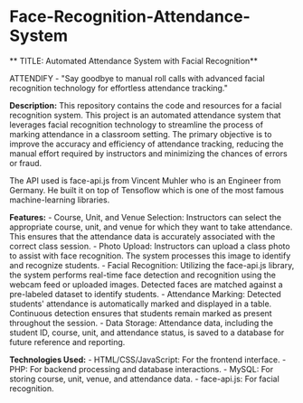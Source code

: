 ﻿# Face-Recognition-Attendance-System

** TITLE: Automated Attendance System with Facial Recognition**

ATTENDIFY - "Say goodbye to manual roll calls with advanced facial recognition technology for effortless attendance tracking."

**Description:**
  This repository contains the code and resources for a facial recognition system. This project is an automated attendance system that leverages facial recognition technology to streamline the process of marking attendance in a classroom setting. The primary objective is to improve the accuracy and efficiency of attendance tracking, reducing the manual effort required by instructors and minimizing the chances of errors or fraud.

  The API used is face-api.js from Vincent Muhler who is an Engineer from Germany. He built it on top of Tensoflow which is one of the most famous machine-learning libraries.

**Features:**
    - Course, Unit, and Venue Selection: Instructors can select the appropriate course, unit, and venue for which they want to take attendance. This ensures that the attendance data is accurately associated with the correct class session.
    - Photo Upload: Instructors can upload a class photo to assist with face recognition. The system processes this image to identify and recognize students.
    - Facial Recognition: Utilizing the face-api.js library, the system performs real-time face detection and recognition using the webcam feed or uploaded images. Detected faces are matched against a pre-labeled dataset to identify students.
    - Attendance Marking: Detected students' attendance is automatically marked and displayed in a table. Continuous detection ensures that students remain marked as present throughout the session.
    - Data Storage: Attendance data, including the student ID, course, unit, and attendance status, is saved to a database for future reference and reporting.

**Technologies Used:**
    - HTML/CSS/JavaScript: For the frontend interface.
    - PHP: For backend processing and database interactions.
    - MySQL: For storing course, unit, venue, and attendance data.
    - face-api.js: For facial recognition.
    
